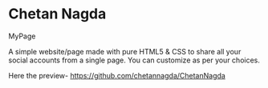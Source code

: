 # Chetan Nagda
MyPage

A simple website/page made with pure HTML5 & CSS to share all 
your social accounts from a single page.
You can customize as per your choices.

Here the preview-
https://github.com/chetannagda/ChetanNagda
